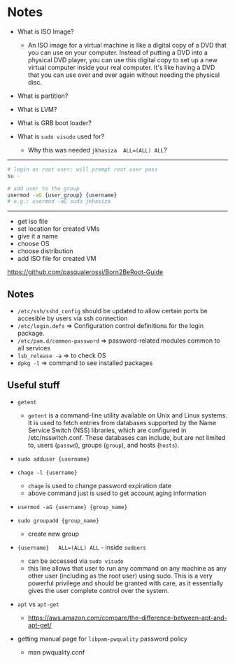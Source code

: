 # Notes

- What is ISO Image?
    - An ISO image for a virtual machine is like a digital copy of a DVD that you can use on your computer. Instead of putting a DVD into a physical DVD player, you can use this digital copy to set up a new virtual computer inside your real computer. It's like having a DVD that you can use over and over again without needing the physical disc.

- What is partition?
- What is LVM?
- What is GRB boot loader?
- What is `sudo visudo` used for?
    - Why this was needed `jkhasiza  ALL=(ALL) ALL`?
--- 

```bash
# login as root user; will prompt root user pass
su -

# add user to the group
usermod -aG {user_group} {username}
# e.g.: usermod -aG sudo jkhasiza
```

---

- get iso file
- set location for created VMs
- give it a name
- choose OS
- choose distribution
- add ISO file for created VM

https://github.com/pasqualerossi/Born2BeRoot-Guide

## Notes

- `/etc/ssh/sshd_config` should be updated to allow certain ports be accesible by users via ssh connection
- `/etc/login.defs` => Configuration control definitions for the login package.
- `/etc/pam.d/common-password` => password-related modules common to all services
- `lsb_release -a` => to check OS
- `dpkg -l` => command to see installed packages

## Useful stuff

- `getent`
	- `getent` is a command-line utility available on Unix and Linux systems. It is used to fetch entries from databases supported by the Name Service Switch (NSS) libraries, which are configured in /etc/nsswitch.conf. These databases can include, but are not limited to, users (`passwd`), groups (`group`), and hosts (`hosts`).
- `sudo adduser {username}`
- `chage -l {username}`
    - `chage` is used to change password expiration date
    - above command just is used to get account aging information
- `usermod -aG {username} {group_name}`
- `sudo groupadd {group_name}`
    - create new group
- `{username}  	ALL=(ALL) ALL` - inside `sudoers`
	- can be accessed via `sudo visudo`
	- this line allows that user to run any command on any machine as any other user (including as the root user) using sudo. This is a very powerful privilege and should be granted with care, as it essentially gives the user complete control over the system.
- `apt` vs `apt-get`
    - https://aws.amazon.com/compare/the-difference-between-apt-and-apt-get/

- getting manual page for `libpam-pwquality` password policy
    - man pwquality.conf